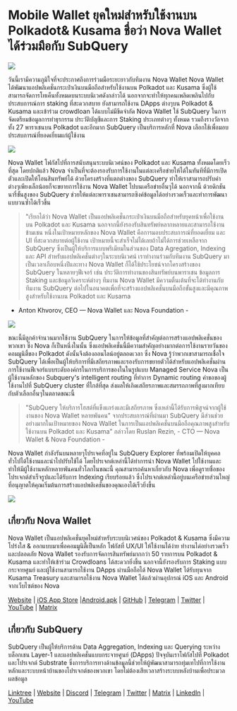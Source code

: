 # Mobile Wallet ยุคใหม่สำหรับใช้งานบน Polkadot& Kusama ชื่อว่า Nova Wallet ได้ร่วมมือกับ SubQuery

![](https://miro.medium.com/max/1400/1*0HRq9OTOIIvv3Hfz9hE23A.jpeg)

วันนี้เรามีความภูมิใจที่จะประกาศถึงการร่วมมือระยะยาวกับทีมงาน Nova Wallet Nova Wallet ได้พัฒนาแอปพลิเคชั่นกระเป๋าเงินบนมือถือสำหรับใช้งานบน Polkadot และ Kusama ซึ่งผู้ใช้สามารถจัดการโทเค็นทั้งหมดบนระบบนิเวศดังกล่าวได้ นอกจากจะทำให้ทุกคนเพลิดเพลินไปกับประสบการณ์การ staking ที่สะดวกสบาย ยังสามารถใช้งาน DApps ต่างๆบน Polkadot & Kusama และเข้าร่วม crowdloan ได้แบบไม่มีขีดจำกัด Nova Wallet ใช้ SubQuery ในการจัดเตรียมข้อมูลการทำธุรกรรม ประวัติบัญชีและการ Staking ประเภทต่างๆ ทั้งหมด รวมถึงรางวัลจากทั้ง 27 พาราเชนบน Polkadot และอีกมาก SubQuery เป็นบริการหลักที่ Nova เลือกใช้เพื่อมอบประสบการณ์ที่ยอดเยี่ยมแก่ผู้ใช้งาน

![](https://miro.medium.com/max/1200/1*5JlnAgpO79q3ayc4oAHD6g.gif)

Nova Wallet โฟกัสไปที่การสนับสนุนระบบนิเวศน์ของ Polkadot และ Kusama ทั้งหมดโดยเร็วที่สุด โดยปกติแล้ว Nova จำเป็นที่จะต้องรองรับการใช้งานในแต่ละเครือข่ายให้ได้ในทันทีที่มีการเปิดตัวและเปิดให้โอนสินทรัพย์ได้ ด้วยโครงสร้างที่แตกต่างของ SubQuery ทำให้เราสามารถปรับค่าต่างๆเพียงเล็กน้อยก็จะขยายการใช้งาน Nova Wallet ไปบนเครือข่ายอื่นๆได้  นอกจากนี้ ด้วยดิกชันนารี่ขั้นสูงของ SubQuery ช่วยให้แต่ละพาราเชนสามารถซิงค์ข้อมูลได้อย่างรวดเร็วและทำการพัฒนาแบบวนซ้ำได้เร็วขึ้น
> "เรียกได้ว่า Nova Wallet เป็นแอปพลิเคชั่นกระเป๋าเงินบนมือถือสำหรับยุคหน้าเพื่อใช้งานบน Polkadot และ Kusama นอกจากนี้ยังรองรับสินทรัพย์หลากหลายและสามารถใช้งานข้ามเชน หนึ่งในเป้าหมายหลักของ Nova Wallet คือการมอบประสบการณ์ที่ยอดเยี่ยม และ UI ที่สะดวกสบายต่อผู้ใช้งาน เป้าหมายนี้จะสำเร็จไม่ได้เลยถ้าไม่ได้การช่วยเหลือจาก SubQuery ซึ่งเป็นผู้ให้บริการแบบพรีเมียมในส่วนของ Data Agregation, Indexing และ API สำหรับแอปพลิเคชั่นต่างๆในระบบนิเวศน์ เราทำงานร่วมกับทีมงาน SubQuery มาเป็นเวลาเกือบหนึ่งปีและทาง Nova Wallet ก็ได้ใช้ประโยชน์จากโครงสร้างของ SubQuery ในหลายๆฟีเจอร์ เช่น ประวัติการทำงานของสินทรัพย์บนพาราเชน ข้อมูลการ Staking และข้อมูลวิเคราะห์ต่างๆ ทีมงาน Nova Wallet มีความตื่นเต้นที่จะได้ทำงานกับทีมงาน SubQuery ต่อไปในอนาคตเพื่อที่จะสร้างแอปพลิเคชั่นบนมือถือขั้นสูงและมีคุณภาพสูงสำหรับใช้งานบน Polkadot และ Kusama

- Anton Khvorov, CEO — Nova Wallet และ Nova Foundation -


![](https://miro.medium.com/max/1400/1*cq6Yyz2LTRul_5TUd9CeqA.png)



ขณะนี้มีลูกค้าจำนวนมากใช้งาน SubQuery ในการให้ข้อมูลที่สำคัญต่อการสร้างแอปพลิเคชั่นของพวกเขา ซึ่ง Nova ก็เป็นหนึ่งในนั้น ซึ่งแอปพลิเคชั่นนี้มีความสำคัญอย่างมากต่อการใช้งานรายวันของคอมมูนิตี้ของ Polkadot ดังนั้นจึงต้องออนไลน์อยู่ตลอดเวลา ซึ่ง Nova รู้ว่าพวกเขาสามารถเชื่อใจ SubQuery ได้เพื่อเป็นผู้ให้บริการที่มีเสถียรภาพและรองรับการขยายตัวได้สำหรับแอปพลิเคชั่นผ่านการใช้งานฟีเจอร์แบบระดับองค์กรในการบริการของในในรูปแบบ Managed Service Nova เป็นผู้ใช้งานหลักของ Subquery's intelligent routing ที่ทำการ Dynamic routing คำขอของผู้ใช้งานไปที่ SubQuery cluster ที่ใกล้ที่สุด ส่งผลให้เกิดเสถียรภาพและสมรรถภาพที่สูงมากเทียบกับตัวเลือกอื่นๆในตลาดขณะนี้
> "SubQuery ให้บริการโฮสต์ที่แข็งแกร่งและมีเสถียรภาพ ซึ่งเหล่านี้ได้รับการพิสูจน์จากผู้ใช้งานของ Nova Wallet หลายพันคน" จากประสบการณ์ที่ผ่านมา SubQuery มีส่วนช่วยอย่างมากในเป้าหมายของ Nova Wallet ในการเป็นแอปพลิเคชั่นบนมือถือคุณภาพสูงสำหรับใช้งานบน Polkadot และ Kusama" กล่าวโดย Ruslan Rezin,  - CTO — Nova Wallet & Nova Foundation -

Nova Wallet กำลังรันบนหลายๆโปรเจคที่อยู่ใน SubQuery Explorer ที่พร้อมเปิดให้บุคคลทั่วไปได้ใช้งานและนำไปปรับใช้ได้ โดยโปรเจกต์เหล่านี้ได้ทำการนำ Nova Wallet ไปใช้งานและทำให้มีผู้ใช้งานหลักหลายพันคนทั่วโลกในขณะนี้ คุณสามารถค้นหาเกี่ยวกับ Nova เพื่อดูรายชื่อของโปรเจกต์สำเร็จรูปและได้รับการ Indexing เรียบร้อยแล้ว ซึ่งโปรเจกต์เหล่านี้อยู่บนเครือข่ายส่วนใหญ่ที่อนุญาตให้คุณเริ่มต้นการสร้างแอปพลิเคชั่นของคุณเองได้เร็วยิ่งขึ้น

![](https://miro.medium.com/max/1400/1*8eX2c8rcICZtsJPqcoYJUw.png)

## เกี่ยวกับ Nova Wallet

Nova Wallet เป็นแอปพลิเคชั่นยุคใหม่สำหรับระบบนิเวศน์ของ Polkadot & Kusama ซึ่งมีความโปร่งใส & ออกแบบมาเพื่อคอมมูนิตี้เป็นหลัก โฟกัสที่ UX/UI ให้ใช้งานได้ง่าย ทำงานได่อย่างรวดเร็วและปลอดภัย Nova Wallet รองรับการจัดการสินทรัพย์มากกว่า 50 รายการบน Polkadot & Kusama และทำให้เข้าร่วม Crowdloans ได้สะดวกยิ่งขึ้น นอกจานี้ยังรองรับการ Staking แบบกระจายศูนย์ และผู้ใช้งานสามารถใช้งาน DApps ผ่านมือถือได้ Nova Wallet ได้รับทุนจาก Kusama Treasury และสามารถใช้งาน Nova Wallet ได้แล้วผ่านอุปกรณ์ iOS และ Android จากเว็บไซต์ของ Nova

[Website](https://novawallet.io/) | [iOS App Store](https://novawallet.io/) |[Android.apk](https://github.com/nova-wallet/nova-wallet-android-releases/releases) |  [GitHub](https://github.com/nova-wallet/)  |  [Telegram](https://t.me/novawallet)  |  [Twitter](https://twitter.com/NovaWalletApp) |  [YouTube](https://www.youtube.com/channel/UChoQr3YPETJKKVvhQ0AfV6A) | [Matrix](https://matrix.to/#/#nova-wallet:matrix.org)

## เกี่ยวกับ SubQuery

SubQuery เป็นผู้ให้บริการด้าน Data Aggregation, Indexing และ Querying ระหว่างบล็อกเชน Layer-1 และแอปพลิเคชั่นแบบกระจายศูนย์ (DApps) ปัจจุบันเราโฟกัสไปที่ Polkadot และโปรเจกต์ Substrate ซึ่งการบริการทางด้านข้อมูลนี้ช่วยให้ผู้พัฒนาสามารถทุ่มเทไปที่การใช้งานหลักและระบบหน้าบ้านของโปรเจกต์ของพวกเขา โดยไม่ต้องเสียเวลาสร้างระบบหลังบ้านเพื่อประมวลผลข้อมูล

[Linktree](https://linktr.ee/subquerynetwork) | [Website](https://subquery.network/) | [Discord](https://discord.com/invite/78zg8aBSMG) | [Telegram](https://t.me/subquerynetwork) | [Twitter](https://twitter.com/subquerynetwork) | [Matrix](https://matrix.to/#/#subquery:matrix.org) | [LinkedIn](https://www.linkedin.com/company/subquery) | [YouTube](https://www.youtube.com/channel/UCi1a6NUUjegcLHDFLr7CqLw)
